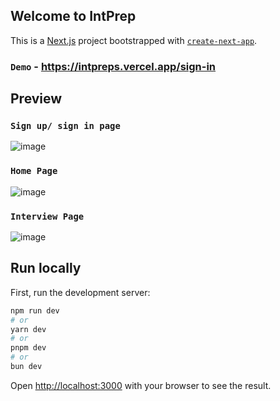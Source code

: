 ## Welcome to IntPrep

This is a [Next.js](https://nextjs.org) project bootstrapped with [`create-next-app`](https://nextjs.org/docs/app/api-reference/cli/create-next-app).

### `Demo` - https://intpreps.vercel.app/sign-in

## Preview
### `Sign up/ sign in page`

![image](https://github.com/user-attachments/assets/76c90edb-ddea-4b82-addd-dd23d73bc20a)

### `Home Page`
![image](https://github.com/user-attachments/assets/89edb5e8-2f22-4a29-b385-64e5ba6d1c94)

### `Interview Page`
![image](https://github.com/user-attachments/assets/221b62ca-c39b-4825-9431-64f98cc37182)


## Run locally

First, run the development server:

```bash
npm run dev
# or
yarn dev
# or
pnpm dev
# or
bun dev
```

Open [http://localhost:3000](http://localhost:3000) with your browser to see the result.


